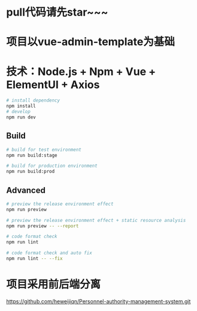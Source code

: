 # pull代码请先star~~~
# 项目以vue-admin-template为基础
# 技术：Node.js + Npm + Vue + ElementUI + Axios
```bash
# install dependency
npm install
# develop
npm run dev
```


## Build

```bash
# build for test environment
npm run build:stage

# build for production environment
npm run build:prod
```

## Advanced

```bash
# preview the release environment effect
npm run preview

# preview the release environment effect + static resource analysis
npm run preview -- --report

# code format check
npm run lint

# code format check and auto fix
npm run lint -- --fix
```


# 项目采用前后端分离
https://github.com/heweijiqn/Personnel-authority-management-system.git
